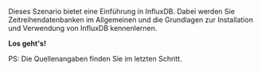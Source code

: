 Dieses Szenario bietet eine Einführung in InfluxDB. Dabei werden Sie Zeitreihendatenbanken im Allgemeinen und die Grundlagen zur Installation und Verwendung von InfluxDB kennenlernen.

**Los geht's!**

PS: Die Quellenangaben finden Sie im letzten Schritt.